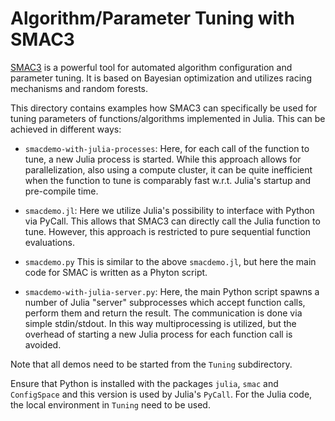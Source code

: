 # Algorithm/Parameter Tuning with SMAC3

[SMAC3](https://automl.github.io/SMAC3) is a powerful tool for automated algorithm 
configuration and parameter tuning. It is based on Bayesian optimization and utilizes
racing mechanisms and random forests.

This directory contains examples how SMAC3 can specifically be used for tuning 
parameters of functions/algorithms implemented in Julia. 
This can be achieved in different ways:

- `smacdemo-with-julia-processes`:
    Here, for each call of the function to tune, a new Julia process is started. While this
    approach allows for parallelization, also using a compute cluster, it can be quite
    inefficient when the function to tune is comparably fast w.r.t. Julia's startup and
    pre-compile time.

- `smacdemo.jl`:
    Here we utilize Julia's possibility to interface with Python via PyCall. This allows
    that SMAC3 can directly call the Julia function to tune. However, this approach is
    restricted to pure sequential function evaluations.

- `smacdemo.py`
    This is similar to the above `smacdemo.jl`, but here the main code for SMAC is 
    written as a Phyton script.

- `smacdemo-with-julia-server.py`:
    Here, the main Python script spawns a number of Julia "server" subprocesses which 
    accept function calls, perform them and return the result. The communication is
    done via simple stdin/stdout. In this way multiprocessing is utilized, but
    the overhead of starting a new Julia process for each function call is avoided.

Note that all demos need to be started from the `Tuning` subdirectory.

Ensure that Python is installed with the packages `julia`, `smac` and `ConfigSpace` 
and this version is used by Julia's `PyCall`.
For the Julia code, the local environment in `Tuning` need to be used.


